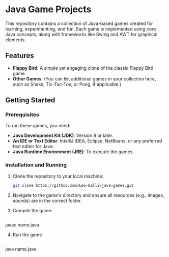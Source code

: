 # Java Game Projects

This repository contains a collection of Java-based games created for learning, experimenting, and fun. Each game is implemented using core Java concepts, along with frameworks like Swing and AWT for graphical elements.

## Features
- **Flappy Bird**: A simple yet engaging clone of the classic Flappy Bird game.
- **Other Games**: (You can list additional games in your collection here, such as Snake, Tic-Tac-Toe, or Pong, if applicable.)

## Getting Started

### Prerequisites
To run these games, you need:
- **Java Development Kit (JDK)**: Version 8 or later.
- **An IDE or Text Editor**: IntelliJ IDEA, Eclipse, NetBeans, or any preferred text editor for Java.
- **Java Runtime Environment (JRE)**: To execute the games.

### Installation and Running
1. Clone the repository to your local machine:
   ```bash
   git clone https://github.com/Leo-Galli/java-games.git

2. Navigate to the game's directory and ensure all resources (e.g., images, sounds) are in the correct folder.

3. Compile the game:

   ```bash
javac name.java

4. Run the game
   ```bash
java name.java